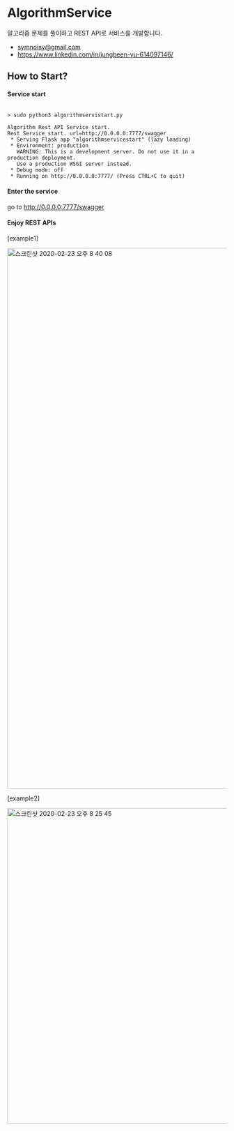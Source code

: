 # AlgorithmService
알고리즘 문제를 풀이하고 REST API로 서비스를 개발합니다.
- symnoisy@gmail.com
- https://www.linkedin.com/in/jungbeen-yu-614097146/

## How to Start?

#### Service start
<pre><code>
> sudo python3 algorithmservistart.py

Algorithm Rest API Service start.
Rest Service start. url=http://0.0.0.0:7777/swagger
 * Serving Flask app "algorithmservicestart" (lazy loading)
 * Environment: production
   WARNING: This is a development server. Do not use it in a production deployment.
   Use a production WSGI server instead.
 * Debug mode: off
 * Running on http://0.0.0.0:7777/ (Press CTRL+C to quit)
</code></pre>

#### Enter the service
go to http://0.0.0.0:7777/swagger

#### Enjoy REST APIs

[example1]

<img width="1240" alt="스크린샷 2020-02-23 오후 8 40 08" src="https://user-images.githubusercontent.com/9783553/75111405-c0df1400-567c-11ea-8b64-44641dd02023.png">

[example2]

<img width="725" alt="스크린샷 2020-02-23 오후 8 25 45" src="https://user-images.githubusercontent.com/9783553/75111389-7c537880-567c-11ea-9026-8c3c96c18d02.png">
